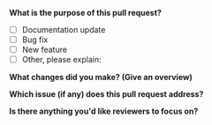 **What is the purpose of this pull request?**

- [ ] Documentation update
- [ ] Bug fix
- [ ] New feature
- [ ] Other, please explain:

**What changes did you make? (Give an overview)**

**Which issue (if any) does this pull request address?**

**Is there anything you'd like reviewers to focus on?**
